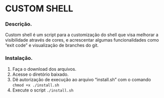 # CUSTOM SHELL

### Descrição.

Custom shell é um script para a customização do shell que visa melhorar a visibilidade através de cores, e acrescentar algumas funcionalidades como “exit code” e visualização de branches do git. 

### Instalação.

1. Faça o download dos arquivos.
2. Acesse o diretório baixado.
2. Dê autorização de execução ao arquivo “install.sh” com o comando `chmod +x ./install.sh`
3. Execute o script `./install.sh`
